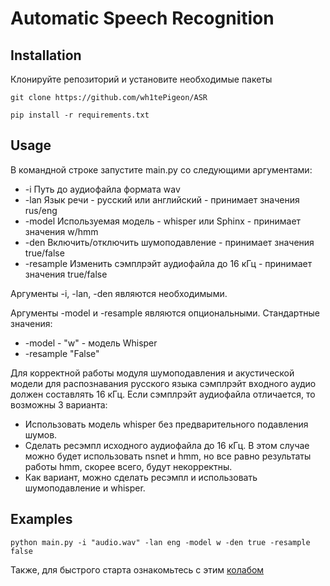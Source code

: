 # Automatic Speech Recognition

## Installation
Клонируйте репозиторий и установите необходимые пакеты

`git clone https://github.com/wh1tePigeon/ASR`

`pip install -r requirements.txt`


## Usage
В командной строке запустите main.py со следующими аргументами:
- -i Путь до аудиофайла формата wav
- -lan Язык речи - русский или английский - принимает значения rus/eng
- -model Используемая модель - whisper или Sphinx - принимает значения w/hmm
- -den Включить/отключить шумоподавление - принимает значения true/false
- -resample Изменить сэмплрэйт аудиофайла до 16 кГц - принимает значения true/false


Аргументы -i, -lan, -den являются необходимыми.


Аргументы -model и -resample являются опциональными. Стандартные значения:
- -model - "w" - модель Whisper
- -resample "False"


Для корректной работы модуля шумоподавления и акустической модели для распознавания русского языка сэмплрэйт входного аудио должен составлять 16 кГц. Если сэмплрэйт аудиофайла отличается, то возможны 3 варианта:
- Использовать модель whisper без предварительного подавления шумов.
- Сделать ресэмпл исходного аудиофайла до 16 кГц. В этом случае можно будет использовать nsnet и hmm, но все равно результаты работы hmm, скорее всего, будут некорректны.
- Как вариант, можно сделать ресэмпл и использовать шумоподавление и whisper.


## Examples
`python main.py -i "audio.wav" -lan eng -model w -den true -resample false`


Также, для быстрого старта ознакомьтесь с этим [колабом](https://colab.research.google.com/drive/16LtRL7bIMZw7cEed1fRsXJw0zI6LnqRc?usp=sharing)
